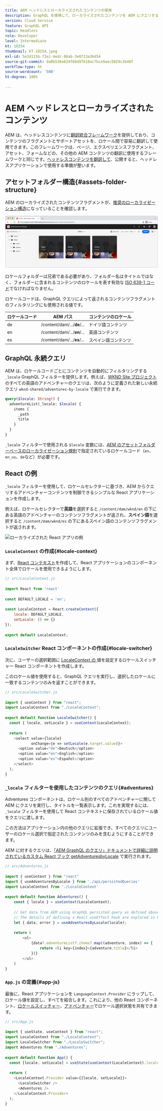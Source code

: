 ```yaml
---
title: AEM ヘッドレスとローカライズされたコンテンツの使用
description: GraphQL を使用して、ローカライズされたコンテンツを AEM にクエリする方法について説明します。
version: Cloud Service
feature: GraphQL API
topic: Headless
role: Developer
level: Intermediate
kt: 10254
thumbnail: KT-10254.jpeg
exl-id: 5e3d115b-f3a1-4edc-86ab-3e0713a36d54
source-git-commit: da0b536e824f68d97618ac7bce9aec5829c3b48f
workflow-type: ht
source-wordcount: '508'
ht-degree: 100%

---
```


# AEM ヘッドレスとローカライズされたコンテンツ

AEM は、ヘッドレスコンテンツに[翻訳統合フレームワーク](https://experienceleague.adobe.com/docs/experience-manager-cloud-service/content/sites/administering/reusing-content/translation/integration-framework.html?lang=ja)を提供しており、コンテンツのフラグメントとサポートアセットを、ロケール間で容易に翻訳して使用できます。このフレームワークは、ページ、エクスペリエンスフラグメント、アセット、フォームなどの、その他の AEM コンテンツの翻訳に使用するフレームワークと同じです。[ヘッドレスコンテンツを翻訳して](https://experienceleague.adobe.com/docs/experience-manager-cloud-service/content/headless/journeys/translation/overview.html?lang=ja)、公開すると、ヘッドレスアプリケーションで使用する準備が整います。

## アセットフォルダー構造{#assets-folder-structure}

AEM のローカライズされたコンテンツフラグメントが、[推奨のローカライゼーション構造](https://experienceleague.adobe.com/docs/experience-manager-cloud-service/content/headless/journeys/translation/getting-started.html#recommended-structure)になっていることを確認します。

![ローカライズされた AEM アセットフォルダー](./assets/localized-content/asset-folders.jpg)

ロケールフォルダーは兄弟である必要があり、フォルダー名はタイトルではなく、フォルダーに含まれるコンテンツのロケールを表す有効な [ISO 639-1 コード](https://en.wikipedia.org/wiki/List_of_ISO_639-1_codes)でなければなりません。

ロケールコードは、GraphQL クエリによって返されるコンテンツフラグメントのフィルタリングにも使用される値です。

| ロケールコード | AEM パス | コンテンツのロケール |
|--------------------------------|----------|----------|
| de | /content/dam/.../**de**/... | ドイツ語コンテンツ |
| en | /content/dam/.../**en**/... | 英語コンテンツ |
| es | /content/dam/.../**es**/... | スペイン語コンテンツ |

## GraphQL 永続クエリ

AEM は、ロケールコードごとにコンテンツを自動的にフィルタリングする `_locale` GraphQL フィルターを提供します。例えば、[WKND Site プロジェクト](https://github.com/adobe/aem-guides-wknd)のすべての英語のアドベンチャーのクエリは、次のように定義された新しい永続クエリ `wknd-shared/adventures-by-locale` で実行できます。

```graphql
query($locale: String!) {
  adventureList(_locale: $locale) {
    items {      
      _path
      title
    }
  }
}
```

`_locale` フィルターで使用される `$locale` 変数には、[AEM のアセットフォルダーベースのローカライゼーション規則](#assets-folder-structure)で指定されているロケールコード（`en`、`en_us`、`de`など）が必要です。

## React の例

`_locale` フィルターを使用して、ロケールセレクターに基づき、AEM からクエリするアドベンチャーコンテンツを制御できるシンプルな React アプリケーションを作成します。

例えば、ロケールセレクターで&#x200B;__英語__&#x200B;を選択すると `/content/dam/wknd/en` の下にある英語のアドベンチャーのコンテンツフラグメントが返され、__スペイン語__&#x200B;を選択すると `/content/dam/wknd/es` の下にあるスペイン語のコンテンツフラグメントが返されます。

![ローカライズされた React アプリの例](./assets/localized-content/react-example.png)

### `LocaleContext` の作成{#locale-context}

まず、[React コンテキスト](https://reactjs.org/docs/context.html)を作成して、React アプリケーションのコンポーネント全体でロケールを使用できるようにします。

```javascript
// src/LocaleContext.js

import React from 'react'

const DEFAULT_LOCALE = 'en';

const LocaleContext = React.createContext({
    locale: DEFAULT_LOCALE, 
    setLocale: () => {}
});

export default LocaleContext;
```

### `LocaleSwitcher` React コンポーネントの作成{#locale-switcher}

次に、ユーザーの選択範囲に [LocaleContext の ](#locale-context) 値を設定するロケールスイッチャー React コンポーネントを作成します。

このロケール値を使用すると、GraphQL クエリを実行し、選択したロケールに一致するコンテンツのみを返すことができます。

```javascript
// src/LocaleSwitcher.js

import { useContext } from "react";
import LocaleContext from "./LocaleContext";

export default function LocaleSwitcher() {
  const { locale, setLocale } = useContext(LocaleContext);

  return (
    <select value={locale}
            onChange={e => setLocale(e.target.value)}>
      <option value="de">Deutsch</option>
      <option value="en">English</option>
      <option value="es">Español</option>
    </select>
  );
}
```

### `_locale` フィルターを使用したコンテンツのクエリ{#adventures}

Adventures コンポーネントは、ロケール別のすべてのアドベンチャーに関して AEM にクエリを実行し、タイトルを一覧表示します。これを実現するには、`_locale` フィルターを使用して React コンテキストに保存されているロケール値をクエリに渡します。

この方法はアプリケーション内の他のクエリに拡張でき、すべてのクエリにユーザーのロケール選択で指定されたコンテンツのみを含むようにすることができます。

AEM に対するクエリは、[「AEM GraphQL のクエリ」ドキュメントで詳細に説明されているカスタム React フック getAdventuresbyLocale](./aem-headless-sdk.md) で実行されます。

```javascript
// src/Adventures.js

import { useContext } from "react"
import { useAdventuresByLocale } from './api/persistedQueries'
import LocaleContext from './LocaleContext'

export default function Adventures() {
    const { locale } = useContext(LocaleContext);

    // Get data from AEM using GraphQL persisted query as defined above 
    // The details of defining a React useEffect hook are explored in How to > AEM Headless SDK
    let { data, error } = useAdventuresByLocale(locale);

    return (
        <ul>
            {data?.adventureList?.items?.map((adventure, index) => { 
                return <li key={index}>{adventure.title}</li>
            })}
        </ul>
    )
}
```

### `App.js` の定義{#app-js}

最後に、React アプリケーションを `LanguageContext.Provider` にラップして、ロケール値を設定し、すべてを結合します。これにより、他の React コンポーネント、[ロケールスイッチャー](#locale-switcher)、[アドベンチャー](#adventures)でロケール選択状態を共有できます。

```javascript
// src/App.js

import { useState, useContext } from "react";
import LocaleContext from "./LocaleContext";
import LocaleSwitcher from "./LocaleSwitcher";
import Adventures from "./Adventures";

export default function App() {
  const [locale, setLocale] = useState(useContext(LocaleContext).locale);

  return (
    <LocaleContext.Provider value={{locale, setLocale}}>
      <LocaleSwitcher />
      <Adventures />
    </LocaleContext.Provider>
  );
}
```
